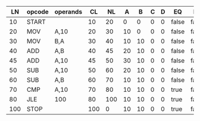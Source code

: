 |LN|opcode|operands|CL|NL|A|B|C|D|EQ|NE|GT|LT|
|---|---|---|---|---|---|---|---|---|---|---|---|---|
|10|START||10|20|0|0|0|0|false|false|false|false|
|20|MOV|A,10|20|30|10|0|0|0|false|false|false|false|
|30|MOV|B,A|30|40|10|10|0|0|false|false|false|false|
|40|ADD|A,B|40|45|20|10|0|0|false|false|false|false|
|45|ADD|A,10|45|50|30|10|0|0|false|false|false|false|
|50|SUB|A,10|50|60|20|10|0|0|false|false|false|false|
|60|SUB|A,B|60|70|10|10|0|0|false|false|false|false|
|70|CMP|A,10|70|80|10|10|0|0|true|false|false|false|
|80|JLE|100|80|100|10|10|0|0|true|false|false|false|
|100|STOP||100|0|10|10|0|0|true|false|false|false|
